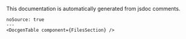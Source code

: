 This documentation is automatically generated from jsdoc comments.

```react
noSource: true
---
<DocgenTable component={FilesSection} />
```
